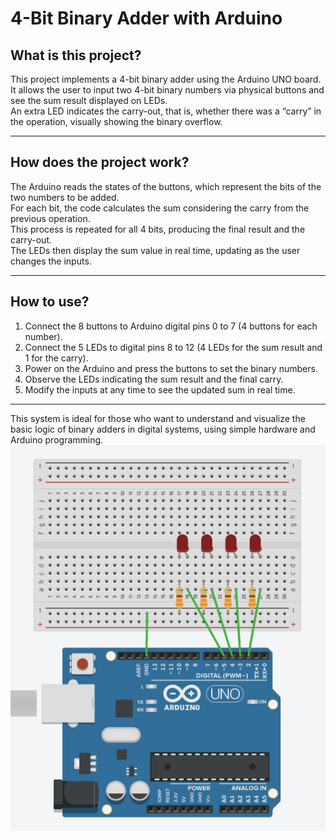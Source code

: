 # 4-Bit Binary Adder with Arduino

## What is this project?

This project implements a 4-bit binary adder using the Arduino UNO board.  
It allows the user to input two 4-bit binary numbers via physical buttons and see the sum result displayed on LEDs.  
An extra LED indicates the carry-out, that is, whether there was a “carry” in the operation, visually showing the binary overflow.

---

## How does the project work?

The Arduino reads the states of the buttons, which represent the bits of the two numbers to be added.  
For each bit, the code calculates the sum considering the carry from the previous operation.  
This process is repeated for all 4 bits, producing the final result and the carry-out.  
The LEDs then display the sum value in real time, updating as the user changes the inputs.

---

## How to use?

1. Connect the 8 buttons to Arduino digital pins 0 to 7 (4 buttons for each number).  
2. Connect the 5 LEDs to digital pins 8 to 12 (4 LEDs for the sum result and 1 for the carry).  
3. Power on the Arduino and press the buttons to set the binary numbers.  
4. Observe the LEDs indicating the sum result and the final carry.  
5. Modify the inputs at any time to see the updated sum in real time.

---

This system is ideal for those who want to understand and visualize the basic logic of binary adders in digital systems, using simple hardware and Arduino programming.
![Imagen não encontrada](https://github.com/rodrigo981-ops/trab_2/blob/Rodrigo9/docs/images/contador-binario.png "Arduino - Readme")
